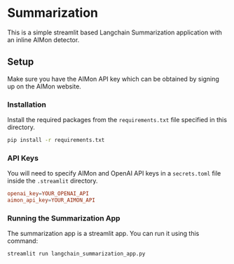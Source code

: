# Summarization

This is a simple streamlit based Langchain Summarization application with an inline AIMon detector.

## Setup

Make sure you have the AIMon API key which can be obtained by signing up on the AIMon website.

### Installation

Install the required packages from the `requirements.txt` file specified in this directory.

```bash
pip install -r requirements.txt
```

### API Keys

You will need to specify AIMon and OpenAI API keys in a `secrets.toml` file inside the 
`.streamlit` directory. 

```toml
openai_key=YOUR_OPENAI_API
aimon_api_key=YOUR_AIMON_API
```

### Running the Summarization App

The summarization app is a streamlit app. You can run it using this command:

```bash
streamlit run langchain_summarization_app.py
```
